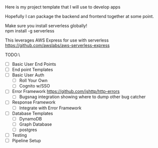 Here is my project template that I will use to develop apps

Hopefully I can package the backend and frontend together at some point.

Make sure you install serverless globally! \
npm install -g serverless

This leverages AWS Express for use with serverless\
https://github.com/awslabs/aws-serverless-express

TODO:\
- [ ] Basic User End Points
- [ ] End point Templates
- [ ] Basic User Auth
    - [ ] Roll Your Own
    - [ ] Cognito w/SSO
- [ ] Error Framework https://github.com/jshttp/http-errors
    - [ ] Bugsnag integration showing where to dump other bug catcher
- [ ] Response Framework
    - [ ] Integrate with Error Framework
- [ ] Database Templates
    - [ ] DynamoDB
    - [ ] Graph Database
    - [ ] postgres
- [ ] Testing
- [ ] Pipeline Setup 